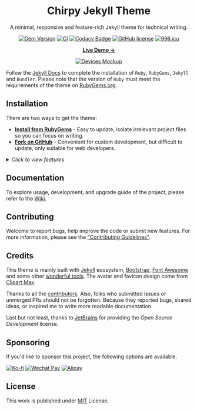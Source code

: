 <div align="center">

  # Chirpy Jekyll Theme

  A minimal, responsive and feature-rich Jekyll theme for technical writing.

  [![Gem Version](https://img.shields.io/gem/v/jekyll-theme-chirpy?color=brightgreen)](https://rubygems.org/gems/jekyll-theme-chirpy)
  [![CI](https://github.com/cotes2020/jekyll-theme-chirpy/actions/workflows/ci.yml/badge.svg)](https://github.com/cotes2020/jekyll-theme-chirpy/actions/workflows/ci.yml)
  [![Codacy Badge](https://app.codacy.com/project/badge/Grade/4e556876a3c54d5e8f2d2857c4f43894)](https://www.codacy.com/gh/cotes2020/jekyll-theme-chirpy/dashboard?utm_source=github.com&amp;utm_medium=referral&amp;utm_content=cotes2020/jekyll-theme-chirpy&amp;utm_campaign=Badge_Grade)
  [![GitHub license](https://img.shields.io/github/license/cotes2020/jekyll-theme-chirpy.svg)](https://github.com/cotes2020/jekyll-theme-chirpy/blob/master/LICENSE)
  [![996.icu](https://img.shields.io/badge/link-996.icu-%23FF4D5B.svg)](https://996.icu)

  [**Live Demo →**][demo]

  [![Devices Mockup](https://chirpy-img.netlify.app/commons/devices-mockup.png)][demo]

</div>

Follow the [Jekyll Docs](https://jekyllrb.com/docs/installation/) to complete the installation of `Ruby`, `RubyGems`, `Jekyll` and `Bundler`. Please note that the version of `Ruby` must meet the requirements of the theme on [RubyGems.org](https://rubygems.org/gems/jekyll-theme-chirpy).

## Installation

There are two ways to get the theme:

- **[Install from RubyGems](#install-from-rubygems)** - Easy to update, isolate irrelevant project files so you can focus on writing.
- **[Fork on GitHub](#fork-on-github)** - Convenient for custom development, but difficult to update, only suitable for web developers.

<details>
  <summary>
    <i>Click to view features</i>
  </summary>
  <p>

  - Dark / Light Theme Mode
  - Localized UI language
  - Pinned Posts
  - Hierarchical Categories
  - Trending Tags
  - Table of Contents
  - Last Modified Date of Posts
  - Syntax Highlighting
  - Mathematical Expressions
  - Mermaid Diagram & Flowchart
  - Dark / Light Mode Images
  - Embed Videos
  - Disqus / Utterances / Giscus Comments
  - Search
  - Atom Feeds
  - Google Analytics
  - SEO & Performance Optimization

  </p>
</details>

## Documentation

To explore usage, development, and upgrade guide of the project, please refer to
the [Wiki][wiki].

## Contributing

Welcome to report bugs, help improve the code or submit new features.
For more information, please see the ["Contributing Guidelines"][contribute-guide].

## Credits

This theme is mainly built with [Jekyll][jekyllrb] ecosystem,
[Bootstrap][bootstrap], [Font Awesome][icons] and some other [wonderful tools][lib].
The avatar and favicon design come from [Clipart Max][image].

Thanks to all the [contributors][contributors]. Also, folks who submitted issues
or unmerged PRs should not be forgotten. Because they reported bugs, shared ideas,
or inspired me to write more readable documentation.

Last but not least, thanks to [JetBrains][jetbrains] for providing the
_Open Source Development_ license.

## Sponsoring

If you'd like to sponsor this project, the following options are available.

[![Ko-fi](https://img.shields.io/badge/-Buy%20Me%20a%20Coffee-ff5f5f?logo=ko-fi&logoColor=white)](https://ko-fi.com/coteschung)
[![Wechat Pay](https://img.shields.io/badge/-Tip%20Me%20on%20WeChat-brightgreen?logo=wechat&logoColor=white)][donation]
[![Alipay](https://img.shields.io/badge/-Tip%20Me%20on%20Alipay-blue?logo=alipay&logoColor=white)][donation]

## License

This work is published under [MIT][mit] License.

[jekyllrb]: https://jekyllrb.com/
[bootstrap]: https://getbootstrap.com/
[icons]: https://fontawesome.com/
[image]: https://www.clipartmax.com/middle/m2i8b1m2K9Z5m2K9_ant-clipart-childrens-ant-cute/
[demo]: https://cotes2020.github.io/chirpy-demo/
[wiki]: https://github.com/cotes2020/jekyll-theme-chirpy/wiki
[contribute-guide]: https://github.com/cotes2020/jekyll-theme-chirpy/blob/master/.github/CONTRIBUTING.md
[contributors]: https://github.com/cotes2020/jekyll-theme-chirpy/graphs/contributors
[lib]: https://github.com/cotes2020/chirpy-static-assets
[jetbrains]: https://www.jetbrains.com/?from=jekyll-theme-chirpy
[donation]: https://sponsor.cotes.page/
[mit]: https://github.com/cotes2020/jekyll-theme-chirpy/blob/master/LICENSE
